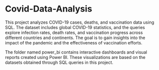 # Covid-Data-Analysis
This project analyzes COVID-19 cases, deaths, and vaccination data using SQL. The dataset includes global COVID-19 statistics, and the queries explore infection rates, death rates, and vaccination progress across different countries and continents. The goal is to gain insights into the impact of the pandemic and the effectiveness of vaccination efforts.

The folder named power_bi contains interactive dashboards and visual reports created using Power BI. These visualizations are based on the datasets obtained through SQL queries in this project.
